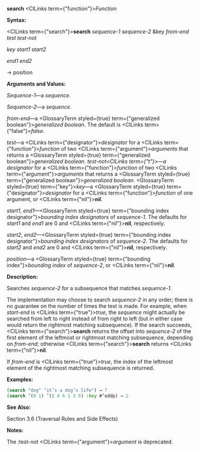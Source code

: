 **search** <ClLinks  term={"function"}><i>Function</i></ClLinks> 



**Syntax:** 



<ClLinks  term={"search"}><b>search</b></ClLinks> *sequence-1 sequence-2* &amp;key *from-end test test-not* 



*key start1 start2* 



*end1 end2* 



→ position 



**Arguments and Values:** 



*Sequence-1*—a *sequence*. 



*Sequence-2*—a *sequence*. 



*from-end*—a <GlossaryTerm styled={true} term={"generalized boolean"}><i>generalized boolean</i></GlossaryTerm>. The default is <ClLinks  term={"false"}><i>false</i></ClLinks>. 



*test*—a <ClLinks  term={"designator"}><i>designator</i></ClLinks> for a <ClLinks  term={"function"}><i>function</i></ClLinks> of two <ClLinks  term={"argument"}><i>arguments</i></ClLinks> that returns a <GlossaryTerm styled={true} term={"generalized boolean"}><i>generalized boolean</i></GlossaryTerm>. *test-not<ClLinks  term={"t"}><i>—a </i></ClLinks>designator* for a <ClLinks  term={"function"}><i>function</i></ClLinks> of two <ClLinks  term={"argument"}><i>arguments</i></ClLinks> that returns a <GlossaryTerm styled={true} term={"generalized boolean"}><i>generalized boolean</i></GlossaryTerm>. <GlossaryTerm styled={true} term={"key"}><i>key</i></GlossaryTerm>—a <GlossaryTerm styled={true} term={"designator"}><i>designator</i></GlossaryTerm> for a <ClLinks  term={"function"}><i>function</i></ClLinks> of one argument, or <ClLinks  term={"nil"}><b>nil</b></ClLinks>. 



*start1*, *end1*—<GlossaryTerm styled={true} term={"bounding index designator"}><i>bounding index designators</i></GlossaryTerm> of *sequence-1*. The defaults for *start1* and *end1* are 0 and <ClLinks  term={"nil"}><b>nil</b></ClLinks>, respectively. 



*start2*, *end2*—<GlossaryTerm styled={true} term={"bounding index designator"}><i>bounding index designators</i></GlossaryTerm> of *sequence-2*. The defaults for *start2* and *end2* are 0 and <ClLinks  term={"nil"}><b>nil</b></ClLinks>, respectively. 



*position*—a <GlossaryTerm styled={true} term={"bounding index"}><i>bounding index</i></GlossaryTerm> of *sequence-2*, or <ClLinks  term={"nil"}><b>nil</b></ClLinks>. 



**Description:** 



Searches *sequence-2* for a subsequence that matches *sequence-1*. 



The implementation may choose to search *sequence-2* in any order; there is no guarantee on the number of times the test is made. For example, when *start-end* is <ClLinks  term={"true"}><i>true</i></ClLinks>, the *sequence* might actually be searched from left to right instead of from right to left (but in either case would return the rightmost matching subsequence). If the search succeeds, <ClLinks  term={"search"}><b>search</b></ClLinks> returns the offset into *sequence-2* of the first element of the leftmost or rightmost matching subsequence, depending on *from-end*; otherwise <ClLinks  term={"search"}><b>search</b></ClLinks> returns <ClLinks  term={"nil"}><b>nil</b></ClLinks>. 



If *from-end* is <ClLinks  term={"true"}><i>true</i></ClLinks>, the index of the leftmost element of the rightmost matching subsequence is returned. 



**Examples:**
```lisp
(search "dog" "it’s a dog’s life") → 7 
(search ’(0 1) ’(2 4 6 1 3 5) :key #’oddp) → 2 


```
**See Also:** 



Section 3.6 (Traversal Rules and Side Effects) 



**Notes:** 



The :test-not <ClLinks  term={"argument"}><i>argument</i></ClLinks> is deprecated. 



